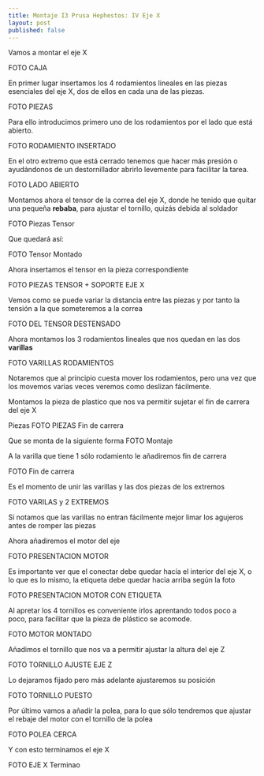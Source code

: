 ```yaml
---
title: Montaje I3 Prusa Hephestos: IV Eje X
layout: post
published: false
---
```


Vamos a montar el eje X

FOTO CAJA

En primer lugar insertamos los 4 rodamientos lineales en las piezas esenciales del eje X, dos de ellos en cada una de las piezas. 

FOTO PIEZAS

Para ello introducimos primero uno de los rodamientos por el lado que está abierto. 

FOTO RODAMIENTO INSERTADO

En el otro extremo que está cerrado tenemos que hacer más presión o ayudándonos de un destornillador abrirlo levemente para facilitar la tarea.

FOTO LADO ABIERTO

Montamos ahora el tensor de la correa del eje X, donde he tenido que quitar una pequeña **rebaba**, para ajustar el tornillo, quizás debida al soldador

FOTO Piezas Tensor

Que quedará así:

FOTO Tensor Montado

Ahora insertamos el tensor en la pieza correspondiente

FOTO PIEZAS TENSOR + SOPORTE EJE X

Vemos como se puede variar la distancia entre las piezas y por tanto la tensión a la que someteremos a la correa

FOTO DEL TENSOR DESTENSADO

Ahora montamos los 3 rodamientos lineales que nos quedan en las dos **varillas**

FOTO VARILLAS RODAMIENTOS

Notaremos que al principio cuesta mover los rodamientos, pero una vez que los movemos varias veces veremos como deslizan fácilmente.

Montamos la pieza de plastico que nos va permitir sujetar el fin de carrera del eje X

Piezas
FOTO PIEZAS Fin de carrera

Que se monta de la siguiente forma
FOTO Montaje

A la varilla que tiene 1 sólo rodamiento le añadiremos fin de carrera

FOTO Fin de carrera

Es el momento de unir las varillas y las dos piezas de los extremos

FOTO VARILAS y 2 EXTREMOS

Si notamos que las varillas no entran fácilmente mejor limar los agujeros antes de romper las piezas

Ahora añadiremos el motor del eje

FOTO PRESENTACION MOTOR 

Es importante ver que el conectar debe quedar hacía el interior del eje X, o lo que es lo mismo, la etiqueta debe quedar hacia arriba según la foto

FOTO PRESENTACION MOTOR CON ETIQUETA

Al apretar los 4 tornillos es conveniente irlos aprentando todos poco a poco, para facilitar que la pieza de plástico se acomode.

FOTO MOTOR MONTADO

Añadimos el tornillo que nos va a permitir ajustar la altura del eje Z

FOTO TORNILLO AJUSTE EJE Z

Lo dejaramos fijado pero más adelante ajustaremos su posición

FOTO TORNILLO PUESTO

Por último vamos a añadir la polea, para lo que sólo tendremos que ajustar el rebaje del motor con el tornillo de la polea

FOTO POLEA CERCA

Y con esto terminamos el eje X

FOTO EJE X Terminao